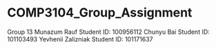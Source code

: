 # COMP3104_Group_Assignment
Group 13
Munazum Rauf  Student ID: 100956112
Chunyu Bai    Student ID: 101103493
Yevhenii Zalizniak     Student ID: 101171637
      

